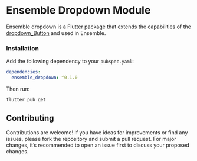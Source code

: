 # Ensemble Dropdown Module

Ensemble dropdown is a Flutter package that extends the capabilities of the [dropdown_Button](https://github.com/AhmedLSayed9/dropdown_button2) and used in Ensemble.


### Installation

Add the following dependency to your `pubspec.yaml`:

```yaml
dependencies:
  ensemble_dropdown: ^0.1.0
```
Then run:
```bash
flutter pub get
```
## Contributing

Contributions are welcome! If you have ideas for improvements or find any issues, please fork the repository and submit a pull request. For major changes, it’s recommended to open an issue first to discuss your proposed changes.